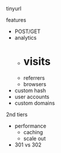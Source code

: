 tinyurl

features
  * POST/GET
  * analytics
    * # visits
    * referrers
    * browsers
  * custom hash
  * user accounts
  * custom domains

2nd tiers
  * performance
    * caching
    * scale out
  * 301 vs 302

